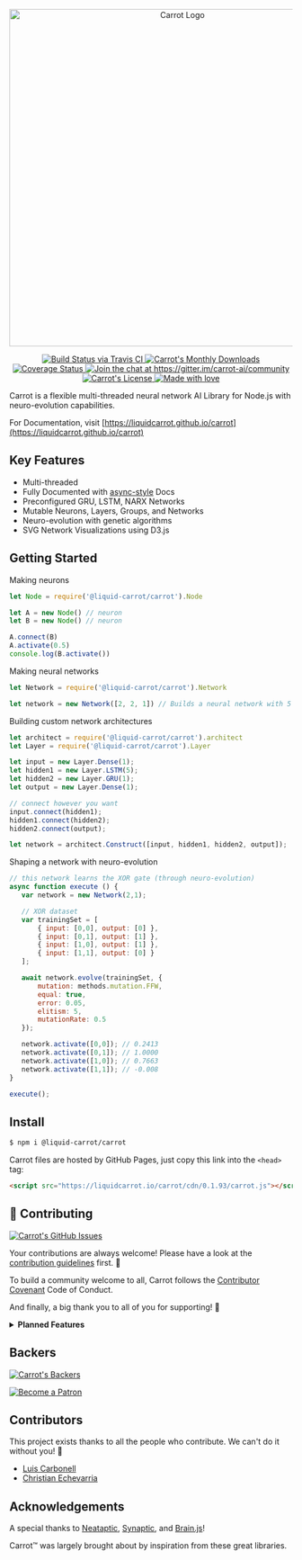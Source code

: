 <p align="center">
 <img src="https://raw.githubusercontent.com/liquidcarrot/carrot/master/logo/carrot-logo_readme.png" alt="Carrot Logo" width="600px"/>
</p>

<p align="center">
    <a href="https://travis-ci.org/liquidcarrot/carrot">
        <img src="https://travis-ci.org/liquidcarrot/carrot.svg?branch=master"
             alt="Build Status via Travis CI">
    </a>
    <a href="https://www.npmjs.com/package/@liquid-carrot/carrot">
        <img src="https://img.shields.io/npm/dm/@liquid-carrot/carrot.svg"
             alt="Carrot's Monthly Downloads">
    </a>
    <a href="https://coveralls.io/github/liquidcarrot/carrot?branch=master">
        <img src="https://coveralls.io/repos/github/liquidcarrot/carrot/badge.svg?branch=master"
             alt="Coverage Status">
    </a>
    <a href="https://gitter.im/carrot-ai/community?utm_source=badge&utm_medium=badge&utm_campaign=pr-badgee&utm_content=badge">
        <img src="https://badges.gitter.im/Join%20Chat.svg"
             alt="Join the chat at https://gitter.im/carrot-ai/community">
    </a>
    <a href="/LICENSE">
        <img src="https://img.shields.io/badge/License-MIT-blue.svg"
             alt="Carrot's License">
    </a>
    <a href="https://github.com/liquidcarrot/carrot/issues">
        <img src="https://img.shields.io/badge/Made%20with%20%E2%99%A5%20by-Liquid%20Carrot-ff1414.svg"
             alt="Made with love">
    </a>
</p>

<p>
  Carrot is a flexible multi-threaded neural network AI Library for Node.js with neuro-evolution capabilities.
</p>

For Documentation, visit [https://liquidcarrot.github.io/carrot](https://liquidcarrot.github.io/carrot)

## Key Features
- Multi-threaded
- Fully Documented with [async-style](https://liquidcarrot.github.io/carrot) Docs
- Preconfigured GRU, LSTM, NARX Networks
- Mutable Neurons, Layers, Groups, and Networks
- Neuro-evolution with genetic algorithms
- SVG Network Visualizations using D3.js

## Getting Started

Making neurons

```javascript
let Node = require('@liquid-carrot/carrot').Node

let A = new Node() // neuron
let B = new Node() // neuron

A.connect(B)
A.activate(0.5)
console.log(B.activate())
```

Making neural networks

```javascript
let Network = require('@liquid-carrot/carrot').Network

let network = new Network([2, 2, 1]) // Builds a neural network with 5 neurons: 2 + 2 + 1
```

Building custom network architectures

```javascript
let architect = require('@liquid-carrot/carrot').architect
let Layer = require('@liquid-carrot/carrot').Layer

let input = new Layer.Dense(1);
let hidden1 = new Layer.LSTM(5);
let hidden2 = new Layer.GRU(1);
let output = new Layer.Dense(1);

// connect however you want
input.connect(hidden1);
hidden1.connect(hidden2);
hidden2.connect(output);

let network = architect.Construct([input, hidden1, hidden2, output]);
```

Shaping a network with neuro-evolution

```javascript
// this network learns the XOR gate (through neuro-evolution)
async function execute () {
   var network = new Network(2,1);

   // XOR dataset
   var trainingSet = [
       { input: [0,0], output: [0] },
       { input: [0,1], output: [1] },
       { input: [1,0], output: [1] },
       { input: [1,1], output: [0] }
   ];

   await network.evolve(trainingSet, {
       mutation: methods.mutation.FFW,
       equal: true,
       error: 0.05,
       elitism: 5,
       mutationRate: 0.5
   });

   network.activate([0,0]); // 0.2413
   network.activate([0,1]); // 1.0000
   network.activate([1,0]); // 0.7663
   network.activate([1,1]); // -0.008
}

execute();
```


## Install

```bash
$ npm i @liquid-carrot/carrot
```

Carrot files are hosted by GitHub Pages, just copy this link into the `<head>` tag:

```html
<script src="https://liquidcarrot.io/carrot/cdn/0.1.93/carrot.js"></script>
```

## 💬 Contributing

[![Carrot's GitHub Issues](https://img.shields.io/github/issues/liquidcarrot/carrot.svg)](https://github.com/liquidcarrot/carrot/issues)

Your contributions are always welcome! Please have a look at the [contribution guidelines](https://github.com/liquidcarrot/carrot/blob/master/CONTRIBUTING.md) first. 🎉

To build a community welcome to all, Carrot follows the [Contributor Covenant](https://github.com/liquidcarrot/carrot/blob/master/CODE_OF_CONDUCT.md) Code of Conduct.

And finally, a big thank you to all of you for supporting! 🤗

<details><summary><strong>Planned Features</strong></summary>

* [X] Architecture Support
    * [x] Neurons
        * [x] Tests
        * [x] Documentation
    * [x] Layers
        * [x] Tests
        * [x] Documentation
    * [x] Groups
      * [X] Tests
      * [X] Documentation
    * [X] Networks
        * [X] Tests
        * [X] Documentation
* [ ] Performance Enhancements
    * [ ] GPU Acceleration
        * [ ] Tests
        * [ ] Benchmarks
    * [ ] Matrix Multiplications
        * [ ] Tests
        * [ ] Benchmarks
    * [ ] Clustering | Multi-Threading
        * [ ] Tests
        * [ ] Benchmarks
* [ ] Syntax Support
    * [ ] Callbacks
    * [ ] Promises
    * [ ] Streaming
    * [ ] Async/Await
* [ ] Math Support
    * [ ] Big Numbers
    * [ ] Small Numbers
</details>

## Backers
[![Carrot's Backers](https://img.shields.io/endpoint.svg?color=blue&label=patrons&logo=patrons&url=https%3A%2F%2Fshieldsio-patreon.herokuapp.com%2Fliquidcarrot)](https://www.patreon.com/liquidcarrot)

[![Become a Patron](https://c5.patreon.com/external/logo/become_a_patron_button.png)](https://www.patreon.com/liquidcarrot)

## Contributors
This project exists thanks to all the people who contribute. We can't do it without you! 🙇

* [Luis Carbonell](https://twitter.com/luis_carbnell)
* [Christian Echevarria](https://twitter.com/chrisgereina)

## Acknowledgements

A special thanks to [Neataptic](https://github.com/wagenaartje/neataptic/), [Synaptic](https://github.com/cazala/synaptic/), and [Brain.js](https://github.com/BrainJS/brain.js)!

Carrot™ was largely brought about by inspiration from these great libraries.
